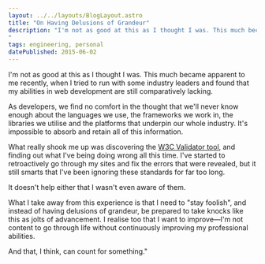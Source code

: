 ```yaml
---
layout: ../../layouts/BlogLayout.astro
title: "On Having Delusions of Grandeur"
description: "I'm not as good at this as I thought I was. This much became apparent to me recently, when I tried to run with some industry leaders and found that my abilities in web development are still comparatively lacking.
"
tags: engineering, personal
datePublished: 2015-06-02
---
```

I'm not as good at this as I thought I was. This much became apparent to me recently, when I tried to run with some industry leaders and found that my abilities in web development are still comparatively lacking.

As developers, we find no comfort in the thought that we'll never know enough about the languages we use, the frameworks we work in, the libraries we utilise and the platforms that underpin our whole industry. It's impossible to absorb and retain all of this information.

What really shook me up was discovering the [W3C Validator tool](https://validator.w3.org/), and finding out what I've being doing wrong all this time. I've started to retroactively go through my sites and fix the errors that were revealed, but it still smarts that I've been ignoring these standards for far too long.

It doesn't help either that I wasn't even aware of them.

What I take away from this experience is that I need to "stay foolish", and instead of having delusions of grandeur, be prepared to take knocks like this as jolts of advancement. I realise too that I want to improve—I'm not content to go through life without continuously improving my professional abilities.

And that, I think, can count for something."